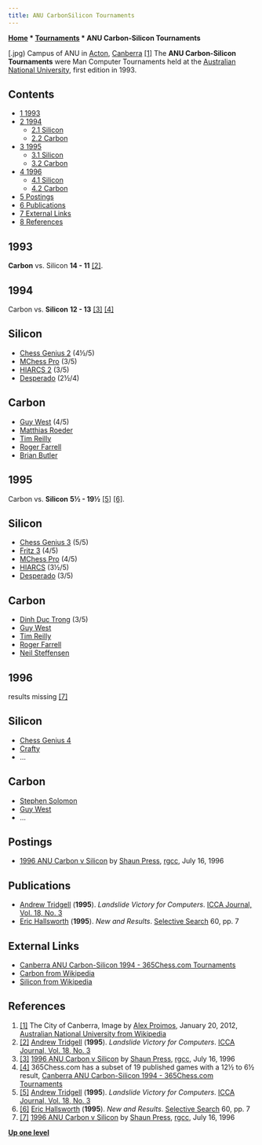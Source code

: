 ```yaml
---
title: ANU CarbonSilicon Tournaments
---
```

**[Home](Home "Home") * [Tournaments](Tournaments_and_Matches "Tournaments and Matches") * ANU Carbon-Silicon Tournaments**

\[.jpg) Campus of ANU in [Acton](https://en.wikipedia.org/wiki/Acton,_Australian_Capital_Territory), [Canberra](https://en.wikipedia.org/wiki/Canberra) <a id="cite-note-1" href="#cite-ref-1">[1]</a>
The **ANU Carbon-Silicon Tournaments** were Man Computer Tournaments held at the [Australian National University](Australian_National_University "Australian National University"), first edition in 1993.

## Contents

- [1 1993](#1993)
- [2 1994](#1994)
  - [2.1 Silicon](#silicon)
  - [2.2 Carbon](#carbon)
- [3 1995](#1995)
  - [3.1 Silicon](#silicon-2)
  - [3.2 Carbon](#carbon-2)
- [4 1996](#1996)
  - [4.1 Silicon](#silicon-3)
  - [4.2 Carbon](#carbon-3)
- [5 Postings](#postings)
- [6 Publications](#publications)
- [7 External Links](#external-links)
- [8 References](#references)

## 1993

**Carbon** vs. Silicon **14 - 11** <a id="cite-note-2" href="#cite-ref-2">[2]</a>.

## 1994

Carbon vs. **Silicon** **12 - 13** <a id="cite-note-3" href="#cite-ref-3">[3]</a> <a id="cite-note-4" href="#cite-ref-4">[4]</a>

## Silicon

- [Chess Genius 2](Chess_Genius "Chess Genius") (4½/5)
- [MChess Pro](MChess "MChess") (3/5)
- [HIARCS 2](HIARCS "HIARCS") (3/5)
- [Desperado](Desperado "Desperado") (2½/4)

## Carbon

- [Guy West](https://en.wikipedia.org/wiki/Guy_West) (4/5)
- [Matthias Roeder](https://ratings.fide.com/card.phtml?event=4600223)
- [Tim Reilly](https://ratings.fide.com/card.phtml?event=3200302)
- [Roger Farrell](https://ratings.fide.com/card.phtml?event=3203034)
- [Brian Butler](https://ratings.fide.com/card.phtml?event=3225011)

## 1995

Carbon vs. **Silicon** **5½ - 19½** <a id="cite-note-5" href="#cite-ref-5">[5]</a> <a id="cite-note-6" href="#cite-ref-6">[6]</a>.

## Silicon

- [Chess Genius 3](Chess_Genius "Chess Genius") (5/5)
- [Fritz 3](Fritz "Fritz") (4/5)
- [MChess Pro](MChess "MChess") (4/5)
- [HIARCS](HIARCS "HIARCS") (3½/5)
- [Desperado](Desperado "Desperado") (3/5)

## Carbon

- [Dinh Duc Trong](https://ratings.fide.com/card.phtml?event=12400238) (3/5)
- [Guy West](https://en.wikipedia.org/wiki/Guy_West)
- [Tim Reilly](https://ratings.fide.com/card.phtml?event=3200302)
- [Roger Farrell](https://ratings.fide.com/card.phtml?event=3203034)
- [Neil Steffensen](https://ratings.fide.com/card.phtml?event=3202127)

## 1996

results missing <a id="cite-note-7" href="#cite-ref-7">[7]</a>

## Silicon

- [Chess Genius 4](Chess_Genius "Chess Genius")
- [Crafty](Crafty "Crafty")
- ...

## Carbon

- [Stephen Solomon](https://en.wikipedia.org/wiki/Stephen_Solomon)
- [Guy West](https://en.wikipedia.org/wiki/Guy_West)
- ...

## Postings

- [1996 ANU Carbon v Silicon](https://groups.google.com/d/msg/rec.games.chess.computer/VfDVNPdWiSA/hob_H1rC4sgJ) by [Shaun Press](Shaun_Press "Shaun Press"), [rgcc](Computer_Chess_Forums "Computer Chess Forums"), July 16, 1996

## Publications

- [Andrew Tridgell](Andrew_Tridgell "Andrew Tridgell") (**1995**). *Landslide Victory for Computers*. [ICCA Journal, Vol. 18, No. 3](ICGA_Journal#18_3 "ICGA Journal")
- [Eric Hallsworth](Eric_Hallsworth "Eric Hallsworth") (**1995**). *New and Results*. [Selective Search](Selective_Search "Selective Search") 60, pp. 7

## External Links

- [Canberra ANU Carbon-Silicon 1994 - 365Chess.com Tournaments](https://www.365chess.com/tournaments/Canberra_ANU_Carbon-Silicon_m_1994/14993)
- [Carbon from Wikipedia](https://en.wikipedia.org/wiki/Carbon)
- [Silicon from Wikipedia](https://en.wikipedia.org/wiki/Silicon)

## References

1. <a id="cite-ref-1" href="#cite-note-1">[1]</a> The City of Canberra, Image by [Alex Proimos](https://www.flickr.com/people/34120957@N04), January 20, 2012, [Australian National University from Wikipedia](https://en.wikipedia.org/wiki/Australian_National_University)
1. <a id="cite-ref-2" href="#cite-note-2">[2]</a> [Andrew Tridgell](Andrew_Tridgell "Andrew Tridgell") (**1995**). *Landslide Victory for Computers*. [ICCA Journal, Vol. 18, No. 3](ICGA_Journal#18_3 "ICGA Journal")
1. <a id="cite-ref-3" href="#cite-note-3">[3]</a> [1996 ANU Carbon v Silicon](https://groups.google.com/d/msg/rec.games.chess.computer/VfDVNPdWiSA/hob_H1rC4sgJ) by [Shaun Press](Shaun_Press "Shaun Press"), [rgcc](Computer_Chess_Forums "Computer Chess Forums"), July 16, 1996
1. <a id="cite-ref-4" href="#cite-note-4">[4]</a> 365Chess.com has a subset of 19 published games with a 12½ to 6½ result, [Canberra ANU Carbon-Silicon 1994 - 365Chess.com Tournaments](https://www.365chess.com/tournaments/Canberra_ANU_Carbon-Silicon_m_1994/14993)
1. <a id="cite-ref-5" href="#cite-note-5">[5]</a> [Andrew Tridgell](Andrew_Tridgell "Andrew Tridgell") (**1995**). *Landslide Victory for Computers*. [ICCA Journal, Vol. 18, No. 3](ICGA_Journal#18_3 "ICGA Journal")
1. <a id="cite-ref-6" href="#cite-note-6">[6]</a> [Eric Hallsworth](Eric_Hallsworth "Eric Hallsworth") (**1995**). *New and Results*. [Selective Search](Selective_Search "Selective Search") 60, pp. 7
1. <a id="cite-ref-7" href="#cite-note-7">[7]</a> [1996 ANU Carbon v Silicon](https://groups.google.com/d/msg/rec.games.chess.computer/VfDVNPdWiSA/hob_H1rC4sgJ) by [Shaun Press](Shaun_Press "Shaun Press"), [rgcc](Computer_Chess_Forums "Computer Chess Forums"), July 16, 1996

**[Up one level](Tournaments_and_Matches "Tournaments and Matches")**

